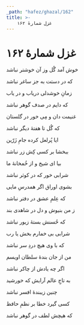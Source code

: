 ```yaml
---
_path: "hafez/ghazal/162"
title: >-
    غزل شمارهٔ ۱۶۲
---
```

# غزل شمارهٔ ۱۶۲

<div class="b" id="bn1"><div class="m1"><p>خوش آمد گُل وز آن خوشتر نباشد</p></div>
<div class="m2"><p>که در دستت به جز ساغر نباشد</p></div></div>
<div class="b" id="bn2"><div class="m1"><p>زمانِ خوشدلی دریاب و در یاب</p></div>
<div class="m2"><p>که دایم در صدف گوهر نباشد</p></div></div>
<div class="b" id="bn3"><div class="m1"><p>غنیمت دان و مِی خور در گلستان</p></div>
<div class="m2"><p>که گُل تا هفتهٔ دیگر نباشد</p></div></div>
<div class="b" id="bn4"><div class="m1"><p>ایا پُرلعل کرده جامِ زَرّین</p></div>
<div class="m2"><p>ببخشا بر کسی کِش زر نباشد</p></div></div>
<div class="b" id="bn5"><div class="m1"><p>بیا ای شیخ و از خُمخانهٔ ما</p></div>
<div class="m2"><p>شرابی خور که در کوثر نباشد</p></div></div>
<div class="b" id="bn6"><div class="m1"><p>بشوی اوراق اگر همدرسِ مایی</p></div>
<div class="m2"><p>که عِلمِ عشق در دفتر نباشد</p></div></div>
<div class="b" id="bn7"><div class="m1"><p>ز من بنیوش و دل در شاهدی بند</p></div>
<div class="m2"><p>که حُسنش بستهٔ زیور نباشد</p></div></div>
<div class="b" id="bn8"><div class="m1"><p>شرابی بی خمارم بخش یا رب</p></div>
<div class="m2"><p>که با وی هیچ دردِ سر نباشد</p></div></div>
<div class="b" id="bn9"><div class="m1"><p>من از جان بندهٔ سلطان اویسم</p></div>
<div class="m2"><p>اگر چه یادش از چاکر نباشد</p></div></div>
<div class="b" id="bn10"><div class="m1"><p>به تاجِ عالم آرایش که خورشید</p></div>
<div class="m2"><p>چنین زیبندهٔ افسر نباشد</p></div></div>
<div class="b" id="bn11"><div class="m1"><p>کسی گیرد خطا بر نظمِ حافظ</p></div>
<div class="m2"><p>که هیچش لطف در گوهر نباشد</p></div></div>
